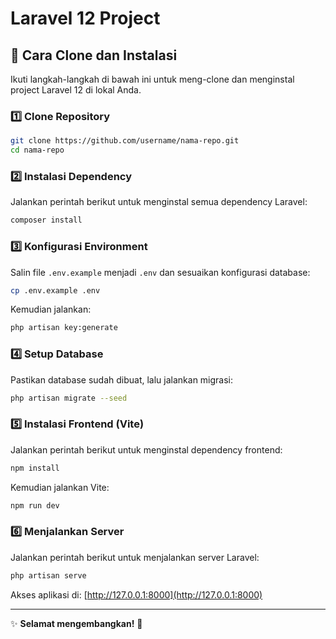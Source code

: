 # Laravel 12 Project

## 🚀 Cara Clone dan Instalasi

Ikuti langkah-langkah di bawah ini untuk meng-clone dan menginstal project Laravel 12 di lokal Anda.

### 1️⃣ Clone Repository
```sh
git clone https://github.com/username/nama-repo.git
cd nama-repo
```

### 2️⃣ Instalasi Dependency
Jalankan perintah berikut untuk menginstal semua dependency Laravel:
```sh
composer install
```

### 3️⃣ Konfigurasi Environment
Salin file `.env.example` menjadi `.env` dan sesuaikan konfigurasi database:
```sh
cp .env.example .env
```
Kemudian jalankan:
```sh
php artisan key:generate
```

### 4️⃣ Setup Database
Pastikan database sudah dibuat, lalu jalankan migrasi:
```sh
php artisan migrate --seed
```

### 5️⃣ Instalasi Frontend (Vite)
Jalankan perintah berikut untuk menginstal dependency frontend:
```sh
npm install
```
Kemudian jalankan Vite:
```sh
npm run dev
```

### 6️⃣ Menjalankan Server
Jalankan perintah berikut untuk menjalankan server Laravel:
```sh
php artisan serve
```
Akses aplikasi di: [http://127.0.0.1:8000](http://127.0.0.1:8000)

---

✨ **Selamat mengembangkan!** 🚀
